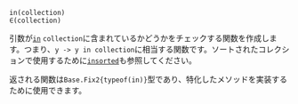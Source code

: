 ```
in(collection)
∈(collection)
```

引数が[`in`](@ref) `collection`に含まれているかどうかをチェックする関数を作成します。つまり、`y -> y in collection`に相当する関数です。ソートされたコレクションで使用するために[`insorted`](@ref)も参照してください。

返される関数は`Base.Fix2{typeof(in)}`型であり、特化したメソッドを実装するために使用できます。
